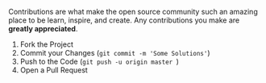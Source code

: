 Contributions are what make the open source community such an amazing place to be learn, inspire, and create. Any contributions you make are **greatly appreciated**.

1. Fork the Project
2. Commit your Changes (`git commit -m 'Some Solutions'`)
3. Push to the Code (`git push -u origin master `)
4. Open a Pull Request
